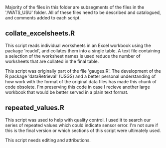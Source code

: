 Majority of the files in this folder are subsegments of the files in the '/WATS_USU' folder.
All of these files need to be described and catalogued, and comments added to each script.

## collate_excelsheets.R
This script reads individual worksheets in an Excel workbook using the package 'readxl', and collates them into a single table.  A text file containing a selection of the worksheet names is used reduce the number of worksheets that are collated in the final table.

This script was originally part of the file 'gauges.R'.  The development of the R package 'dataRetrieval' (USGS) and a better personal understanding of how work with the format of the original data files has made this chunk of code obsolete.  I'm preserving this code in case I recieve another large workbook that would be better served in a plain text format.

## repeated_values.R
This script was used to help with quality control.  I used it to search our series of repeated values which could indicate sensor error.  I'm not sure if this is the final version or which sections of this script were ultimately used.

This script needs editing and attributions.

